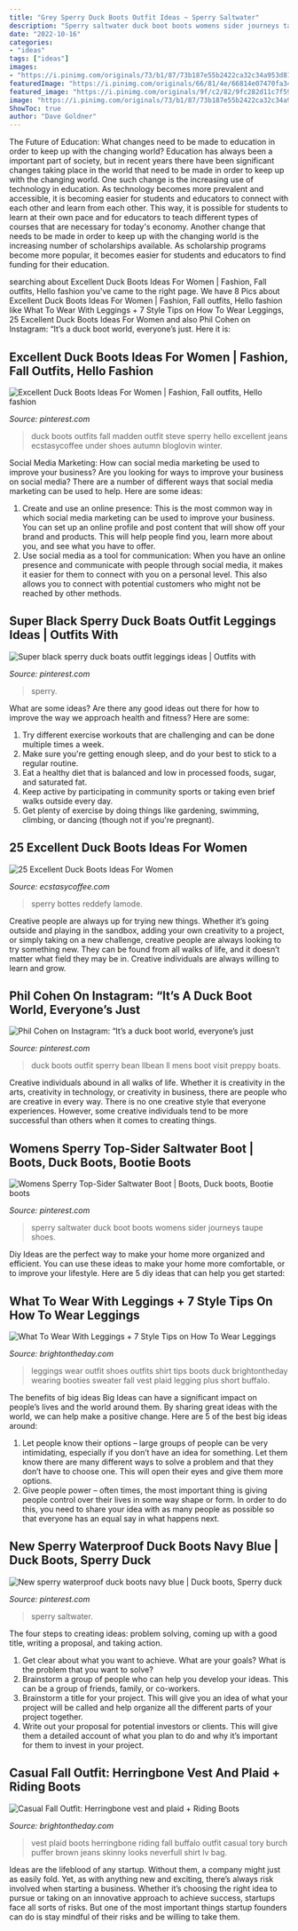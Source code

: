 ```yaml
---
title: "Grey Sperry Duck Boots Outfit Ideas ~ Sperry Saltwater"
description: "Sperry saltwater duck boot boots womens sider journeys taupe shoes"
date: "2022-10-16"
categories:
- "ideas"
tags: ["ideas"]
images:
- "https://i.pinimg.com/originals/73/b1/87/73b187e55b2422ca32c34a953d81e348.jpg"
featuredImage: "https://i.pinimg.com/originals/66/81/4e/66814e07470fa34c10e6dcc824ee4939.jpg"
featured_image: "https://i.pinimg.com/originals/9f/c2/82/9fc282d11c7f595c793e8b24a56786a2.jpg"
image: "https://i.pinimg.com/originals/73/b1/87/73b187e55b2422ca32c34a953d81e348.jpg"
ShowToc: true
author: "Dave Goldner"
---
```



The Future of Education: What changes need to be made to education in order to keep up with the changing world?
Education has always been a important part of society, but in recent years there have been significant changes taking place in the world that need to be made in order to keep up with the changing world. One such change is the increasing use of technology in education. As technology becomes more prevalent and accessible, it is becoming easier for students and educators to connect with each other and learn from each other. This way, it is possible for students to learn at their own pace and for educators to teach different types of courses that are necessary for today's economy. Another change that needs to be made in order to keep up with the changing world is the increasing number of scholarships available. As scholarship programs become more popular, it becomes easier for students and educators to find funding for their education.

	

		
searching about Excellent Duck Boots Ideas For Women | Fashion, Fall outfits, Hello fashion you've came to the right page. We have 8 Pics about Excellent Duck Boots Ideas For Women | Fashion, Fall outfits, Hello fashion like What To Wear With Leggings + 7 Style Tips on How To Wear Leggings, 25 Excellent Duck Boots Ideas For Women and also Phil Cohen on Instagram: “It’s a duck boot world, everyone’s just. Here it is:
		
    
## Excellent Duck Boots Ideas For Women | Fashion, Fall Outfits, Hello Fashion

<img loading=lazy src="https://i.pinimg.com/originals/1a/ae/8e/1aae8e489a038e18ef423fde0cc347be.jpg" onerror="this.onerror=null;this.src='https://tse1.mm.bing.net/th?id=OIP.rJLwnyCe85g7wlKn_HhtXAHaLv&amp;pid=15.1';" alt="Excellent Duck Boots Ideas For Women | Fashion, Fall outfits, Hello fashion">

_Source: pinterest.com_

>duck boots outfits fall madden outfit steve sperry hello excellent jeans ecstasycoffee under shoes autumn bloglovin winter. 

	

Social Media Marketing: How can social media marketing be used to improve your business?
Are you looking for ways to improve your business on social media? There are a number of different ways that social media marketing can be used to help. Here are some ideas: 
1. Create and use an online presence: This is the most common way in which social media marketing can be used to improve your business. You can set up an online profile and post content that will show off your brand and products. This will help people find you, learn more about you, and see what you have to offer. 
2. Use social media as a tool for communication: When you have an online presence and communicate with people through social media, it makes it easier for them to connect with you on a personal level. This also allows you to connect with potential customers who might not be reached by other methods. 

    
## Super Black Sperry Duck Boats Outfit Leggings Ideas | Outfits With

<img loading=lazy src="https://i.pinimg.com/originals/9f/c2/82/9fc282d11c7f595c793e8b24a56786a2.jpg" onerror="this.onerror=null;this.src='https://tse4.mm.bing.net/th?id=OIP.UG00cHUSErgfBEBvUKr1RwAAAA&amp;pid=15.1';" alt="Super black sperry duck boats outfit leggings ideas | Outfits with">

_Source: pinterest.com_

>sperry. 

	

What are some ideas?
Are there any good ideas out there for how to improve the way we approach health and fitness? Here are some: 
1. Try different exercise workouts that are challenging and can be done multiple times a week. 
2. Make sure you're getting enough sleep, and do your best to stick to a regular routine. 
3. Eat a healthy diet that is balanced and low in processed foods, sugar, and saturated fat. 
4. Keep active by participating in community sports or taking even brief walks outside every day. 
5. Get plenty of exercise by doing things like gardening, swimming, climbing, or dancing (though not if you're pregnant).

    
## 25 Excellent Duck Boots Ideas For Women

<img loading=lazy src="https://www.ecstasycoffee.com/wp-content/uploads/2016/12/Sperry-boots.jpg" onerror="this.onerror=null;this.src='https://tse1.mm.bing.net/th?id=OIP.jcYQnoc494HI-qCFkIgIfQHaHh&amp;pid=15.1';" alt="25 Excellent Duck Boots Ideas For Women">

_Source: ecstasycoffee.com_

>sperry bottes reddefy lamode. 

	

Creative people are always up for trying new things. Whether it’s going outside and playing in the sandbox, adding your own creativity to a project, or simply taking on a new challenge, creative people are always looking to try something new. They can be found from all walks of life, and it doesn’t matter what field they may be in. Creative individuals are always willing to learn and grow.

    
## Phil Cohen On Instagram: “It’s A Duck Boot World, Everyone’s Just

<img loading=lazy src="https://i.pinimg.com/originals/66/81/4e/66814e07470fa34c10e6dcc824ee4939.jpg" onerror="this.onerror=null;this.src='https://tse1.mm.bing.net/th?id=OIP.dWEtH-l1vDUJ960vJv-g7gHaHa&amp;pid=15.1';" alt="Phil Cohen on Instagram: “It’s a duck boot world, everyone’s just">

_Source: pinterest.com_

>duck boots outfit sperry bean llbean ll mens boot visit preppy boats. 

	

Creative individuals abound in all walks of life. Whether it is creativity in the arts, creativity in technology, or creativity in business, there are people who are creative in every way. There is no one creative style that everyone experiences. However, some creative individuals tend to be more successful than others when it comes to creating things.

    
## Womens Sperry Top-Sider Saltwater Boot | Boots, Duck Boots, Bootie Boots

<img loading=lazy src="https://i.pinimg.com/originals/e8/41/74/e841747c5c6a0bd140b63031b66da7a3.jpg" onerror="this.onerror=null;this.src='https://tse1.mm.bing.net/th?id=OIP.SD3CL7PGKmDPPULFzpgNcwHaHa&amp;pid=15.1';" alt="Womens Sperry Top-Sider Saltwater Boot | Boots, Duck boots, Bootie boots">

_Source: pinterest.com_

>sperry saltwater duck boot boots womens sider journeys taupe shoes. 

	

Diy Ideas are the perfect way to make your home more organized and efficient. You can use these ideas to make your home more comfortable, or to improve your lifestyle. Here are 5 diy ideas that can help you get started: 

    
## What To Wear With Leggings + 7 Style Tips On How To Wear Leggings

<img loading=lazy src="http://brightontheday-wpengine.netdna-ssl.com/wp-content/uploads/2014/12/IL6A0460-64.jpg" onerror="this.onerror=null;this.src='https://tse3.mm.bing.net/th?id=OIP.hqj3s0HgCgrfKqhRIiWIgwHaLH&amp;pid=15.1';" alt="What To Wear With Leggings + 7 Style Tips on How To Wear Leggings">

_Source: brightontheday.com_

>leggings wear outfit shoes outfits shirt tips boots duck brightontheday wearing booties sweater fall vest plaid legging plus short buffalo. 

	

The benefits of big ideas
Big Ideas can have a significant impact on people’s lives and the world around them. By sharing great ideas with the world, we can help make a positive change. Here are 5 of the best big ideas around: 
1. Let people know their options – large groups of people can be very intimidating, especially if you don’t have an idea for something. Let them know there are many different ways to solve a problem and that they don’t have to choose one. This will open their eyes and give them more options. 
2. Give people power – often times, the most important thing is giving people control over their lives in some way shape or form. In order to do this, you need to share your idea with as many people as possible so that everyone has an equal say in what happens next. 

    
## New Sperry Waterproof Duck Boots Navy Blue | Duck Boots, Sperry Duck

<img loading=lazy src="https://i.pinimg.com/originals/73/b1/87/73b187e55b2422ca32c34a953d81e348.jpg" onerror="this.onerror=null;this.src='https://tse4.mm.bing.net/th?id=OIP.l3dkI3VremzoS2eohFTtZwHaHa&amp;pid=15.1';" alt="New sperry waterproof duck boots navy blue | Duck boots, Sperry duck">

_Source: pinterest.com_

>sperry saltwater. 

	

The four steps to creating ideas: problem solving, coming up with a good title, writing a proposal, and taking action.
1. Get clear about what you want to achieve. What are your goals? What is the problem that you want to solve? 
2. Brainstorm a group of people who can help you develop your ideas. This can be a group of friends, family, or co-workers. 
3. Brainstorm a title for your project. This will give you an idea of what your project will be called and help organize all the different parts of your project together. 
4. Write out your proposal for potential investors or clients. This will give them a detailed account of what you plan to do and why it’s important for them to invest in your project.

    
## Casual Fall Outfit: Herringbone Vest And Plaid + Riding Boots

<img loading=lazy src="https://brightontheday-wpengine.netdna-ssl.com/wp-content/uploads/2016/01/herringbone-puffer-vest-buffalo-plaid-tory-burch-riding-boots-fall-outfit-16.jpg" onerror="this.onerror=null;this.src='https://tse1.mm.bing.net/th?id=OIP.ip09oM2SfnHQQ6kIjhcYSAHaLH&amp;pid=15.1';" alt="Casual Fall Outfit: Herringbone vest and plaid + Riding Boots">

_Source: brightontheday.com_

>vest plaid boots herringbone riding fall buffalo outfit casual tory burch puffer brown jeans skinny looks neverfull shirt lv bag. 

	

Ideas are the lifeblood of any startup. Without them, a company might just as easily fold. Yet, as with anything new and exciting, there’s always risk involved when starting a business. Whether it’s choosing the right idea to pursue or taking on an innovative approach to achieve success, startups face all sorts of risks. But one of the most important things startup founders can do is stay mindful of their risks and be willing to take them.

